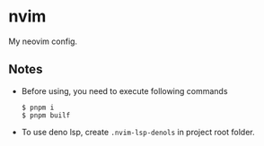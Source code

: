 # nvim
My neovim config.

## Notes
- Before using, you need to execute following commands
   ```shell
   $ pnpm i
   $ pnpm builf
   ```

- To use deno lsp, create `.nvim-lsp-denols` in project root folder.
